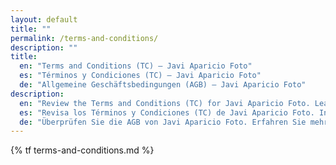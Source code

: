 ```yaml
---
layout: default
title: ""
permalink: /terms-and-conditions/
description: ""
title:
  en: "Terms and Conditions (TC) – Javi Aparicio Foto"
  es: "Términos y Condiciones (TC) – Javi Aparicio Foto"
  de: "Allgemeine Geschäftsbedingungen (AGB) – Javi Aparicio Foto"
description:
  en: "Review the Terms and Conditions (TC) for Javi Aparicio Foto. Learn about our booking policies, payment terms, and image usage rights."
  es: "Revisa los Términos y Condiciones (TC) de Javi Aparicio Foto. Infórmate sobre nuestras políticas de reserva, términos de pago y derechos de uso de las imágenes."
  de: "Überprüfen Sie die AGB von Javi Aparicio Foto. Erfahren Sie mehr über unsere Buchungsrichtlinien, Zahlungsbedingungen und Bildnutzungsrechte."
---
```


{% tf terms-and-conditions.md %}
